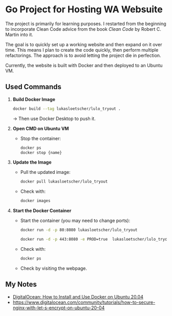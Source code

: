 # Go Project for Hosting WA Websuite

The project is primarily for learning purposes. I restarted from the beginning to incorporate Clean Code advice from the book *Clean Code* by Robert C. Martin into it.

The goal is to quickly set up a working website and then expand on it over time. This means I plan to create the code quickly, then perform multiple refactorings. The approach is to avoid letting the project die in perfection.

Currently, the website is built with Docker and then deployed to an Ubuntu VM.

## Used Commands

1. **Build Docker Image**
    ```bash
    docker build --tag lukasloetscher/lulo_tryout .
    ```
    -> Then use Docker Desktop to push it.

2. **Open CMD on Ubuntu VM**
    - Stop the container:
        ```bash
        docker ps
        docker stop {name}
        ```

3. **Update the Image**
    - Pull the updated image:
        ```bash
        docker pull lukasloetscher/lulo_tryout
        ```
    - Check with:
        ```bash
        docker images
        ```

4. **Start the Docker Container**
    - Start the container (you may need to change ports):
        ```bash
        docker run -d -p 80:8080 lukasloetscher/lulo_tryout
        ```
        ```bash
        docker run -d -p 443:8080 -e PROD=true  lukasloetscher/lulo_tryout
        ```
    - Check with:
        ```bash
        docker ps
        ```
    - Check by visiting the webpage.

## My Notes
- [DigitalOcean: How to Install and Use Docker on Ubuntu 20.04](https://www.digitalocean.com/community/tutorials/how-to-install-and-use-docker-on-ubuntu-20-04)
- https://www.digitalocean.com/community/tutorials/how-to-secure-nginx-with-let-s-encrypt-on-ubuntu-20-04
